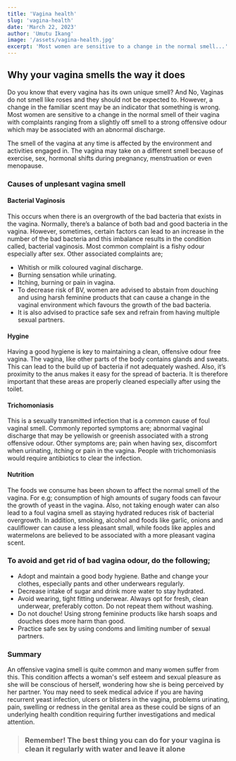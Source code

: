 ```yaml
---
title: 'Vagina health'
slug: 'vagina-health'
date: 'March 22, 2023'
author: 'Umutu Ikang'
image: '/assets/vagina-health.jpg'
excerpt: 'Most women are sensitive to a change in the normal smell...'
---
```


## Why your vagina smells the way it does

Do you know that every vagina has its own unique smell? And No, Vaginas do not smell like roses and they should not be expected to. However, a change in the familiar scent may be an indicator that something is wrong.
Most women are sensitive to a change in the normal smell of their vagina with complaints ranging from a slightly off smell to a strong offensive odour which may be associated with an abnormal discharge.

The smell of the vagina at any time is affected by the environment and activities engaged in. The vagina may take on a different smell because of exercise, sex, hormonal shifts during pregnancy, menstruation or even menopause.

### Causes of unplesant vagina smell

#### Bacterial Vaginosis 
This occurs when there is an overgrowth of the bad bacteria that exists in the vagina. Normally, there’s a balance of both bad and good bacteria in the vagina. However, sometimes, certain factors can lead to an increase in the number of the bad bacteria and this imbalance results in the condition called, bacterial vaginosis. Most common complaint is a fishy odour especially after sex. Other associated complaints are;

- Whitish or milk coloured vaginal discharge.
- Burning sensation while urinating.
- Itching, burning or pain in vagina.
- To decrease risk of BV, women are advised to abstain from douching and using harsh feminine products that can cause a change in the vaginal environment which favours the growth of the bad bacteria.
- It is also advised to practice safe sex and refrain from having multiple sexual partners.

#### Hygine 
Having a good hygiene is key to maintaining a clean, offensive odour free vagina. The vagina, like other parts of the body contains glands and sweats. This can lead to the build up of bacteria if not adequately washed. Also, it’s proximity to the anus makes it easy for the spread of bacteria. It is therefore important that these areas are properly cleaned especially after using the toilet.

#### Trichomoniasis 
This is a sexually transmitted infection that is a common cause of foul vaginal smell. Commonly reported symptoms are; abnormal vaginal discharge that may be yellowish or greenish associated with a strong offensive odour. Other symptoms are; pain when having sex, discomfort when urinating, itching or pain in the vagina.
People with trichomoniasis would require antibiotics to clear the infection.

#### Nutrition 
The foods we consume has been shown to affect the normal smell of the vagina. For e.g; consumption of high amounts of sugary foods can favour the growth of yeast in the vagina. Also, not taking enough water can also lead to a foul vagina smell as staying hydrated reduces risk of bacterial overgrowth. In addition, smoking, alcohol and foods like garlic, onions and cauliflower can cause a less pleasant small, while foods like apples and watermelons are believed to be associated with a more pleasant vagina scent.

### To avoid and get rid of bad vagina odour, do the following;

- Adopt and maintain a good body hygiene. Bathe and change your clothes, especially pants and other underwears regularly.
- Decrease intake of sugar and drink more water to stay hydrated.
- Avoid wearing, tight fitting underwear.  Always opt for fresh, clean underwear, preferably cotton. Do not repeat them without washing.
- Do not douche! Using strong feminine products like harsh soaps and douches does more harm than good.
- Practice safe sex by using condoms and limiting number of sexual partners.

### Summary
An offensive vagina smell is quite common and many women suffer from this. This condition affects a woman's self esteem and sexual pleasure as she will be conscious of herself, wondering how she is being perceived by her partner. You may need to seek medical advice if you are having recurrent yeast infection, ulcers or blisters in the vagina, problems urinating, pain, swelling or redness in the genital area as these could be signs of an underlying health condition requiring further investigations and medical attention.

> ### Remember! The best thing you can do for your vagina is clean it regularly with water and leave it alone
